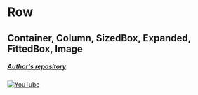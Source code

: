 # Row
## Container, Column, SizedBox, Expanded, FittedBox, Image
##### [Author's repository](https://github.com/TheTechDesigner/Row)

[![YouTube](https://img.youtube.com/vi/b2Hjh8kHYCw/0.jpg)](https://youtu.be/b2Hjh8kHYCw "Row | Container, Column, SizedBox, Expanded, FittedBox, Image")